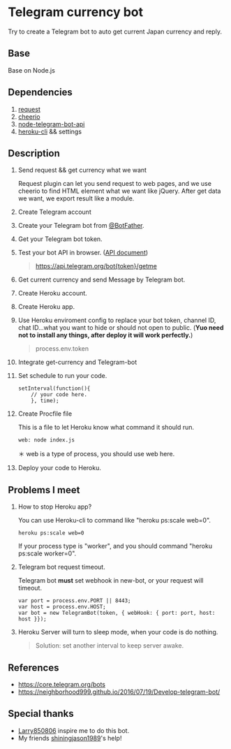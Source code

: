 # Telegram currency bot

Try to create a Telegram bot to auto get current Japan currency and reply.

## Base

Base on Node.js

## Dependencies

1. [request](https://github.com/request/request)
2. [cheerio](https://github.com/cheeriojs/cheerio)
3. [node-telegram-bot-api](https://github.com/yagop/node-telegram-bot-api)
4. [heroku-cli](https://github.com/heroku/cli) && settings

## Description

1. Send request && get currency what we want

    Request plugin can let you send request to web pages, and we use cheerio to find HTML element what we want like jQuery. After get data we want, we export result like a module.

2. Create Telegram account
3. Create your Telegram bot from [@BotFather](https://telegram.me/BotFather).
4. Get your Telegram bot token.
5. Test your bot API in browser. ([API document](https://core.telegram.org/bots/api/))

    > https://api.telegram.org/bot{token}/getme

6. Get current currency and send Message by Telegram bot.
7. Create Heroku account.
8. Create Heroku app.
9. Use Heroku enviroment config to replace your bot token, channel ID, chat ID...what you want to hide or should not open to public. (**Yuo need not to install any things, after deploy it will work perfectly.**)

    > process.env.token

10. Integrate get-currency and Telegram-bot
11. Set schedule to run your code.

    ```
    setInterval(function(){ 
        // your code here. 
        }, time);
    ```

12. Create Procfile file 

    This is a file to let Heroku know what command it should run.

    ```
    web: node index.js
    ```

    ＊ web is a type of process, you should use web here.

11. Deploy your code to Heroku.

## Problems I meet

1. How to stop Heroku app?

    You can use Heroku-cli to command like "heroku ps:scale web=0".

    ```
    heroku ps:scale web=0
    ```

    If your process type is "worker", and you should command "heroku ps:scale worker=0".

2. Telegram bot request timeout.

    Telegram bot **must** set webhook in new-bot, or your request will timeout.

    ```
    var port = process.env.PORT || 8443;
    var host = process.env.HOST;
    var bot = new TelegramBot(token, { webHook: { port: port, host: host }});
    ```

3. Heroku Server will turn to sleep mode, when your code is do nothing.

    > Solution: set another interval to keep server awake.


## References

* https://core.telegram.org/bots
* https://neighborhood999.github.io/2016/07/19/Develop-telegram-bot/

## Special thanks

* [Larry850806](https://github.com/Larry850806) inspire me to do this bot.
* My friends [shiningjason1989](https://github.com/shiningjason1989)'s help!
